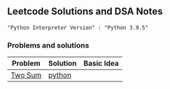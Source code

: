 ## Leetcode Solutions and DSA Notes

```
"Python Interpreter Version" : "Python 3.9.5"
```


### Problems and solutions
| Problem  | Solution  | Basic Idea  |
|---|---|---|
| [Two Sum](https://leetcode.com/problems/two-sum/)  | [python](https://github.com/ericraymundrex/leetcode/blob/main/Python/two_sum.py)  |
